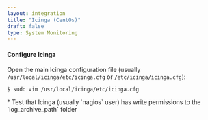 ```yaml
---
layout: integration 
title: "Icinga (CentOs)"
draft: false
type: System Monitoring
---
```


<!-- docs-include _integrations/agent-common/install/generic.md:::SOURCE_SYSTEM_NAME=Icinga:::PLATFORM_NAME=Centos:::PLATFORM_LOWER=centos -->

<!-- section-separator -->

#### Configure Icinga
Open the main Icinga configuration file (usually `/usr/local/icinga/etc/icinga.cfg` or `/etc/icinga/icinga.cfg`):

    $ sudo vim /usr/local/icinga/etc/icinga.cfg


<!-- docs-include _integrations/agent-common/configure-service/generic.md:::PLATFORM=centos:::SERVICE_NAME=nagios -->* Test that Icinga (usually `nagios` user) has write permissions to the `log_archive_path` folder


<!-- docs-include _integrations/agent-common/configure-service/restart-centos.md:::SERVICENAME=Icinga:::SERVICE_LOWER=icinga -->

<!-- section-separator -->

<!-- docs-include _integrations/agent-common/configure-agent/nagios.md:::SOURCE_SYSTEM_NAME=Icinga:::SOURCE_SYSTEM_UPPER=ICINGA:::SOURCE_SYSTEM_LOWER=icinga:::SOURCE_SYSTEM_FOLDER=icinga:::LOGFILE=icinga -->
    
<!-- docs-include _integrations/agent-common/configure-agent/permissions.md -->

<!-- section-separator -->

<!-- docs-include _integrations/agent-common/start-and-summary/generic.md:::SOURCE_SYSTEM_NAME=Icinga:::PLATFORM=centos -->
